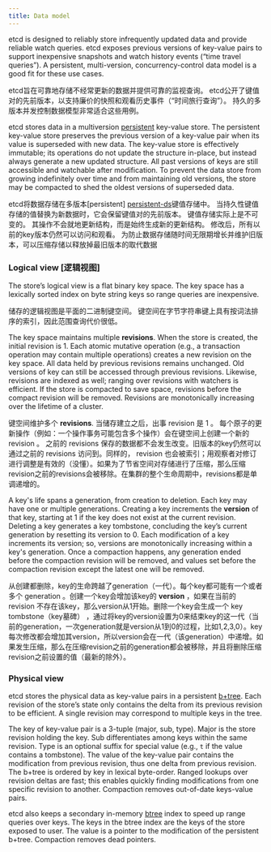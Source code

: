 ```yaml
---
title: Data model
---
```


etcd is designed to reliably store infrequently updated data and provide reliable watch queries. etcd exposes previous versions of key-value pairs to support inexpensive snapshots and watch history events (“time travel queries”). A persistent, multi-version, concurrency-control data model is a good fit for these use cases.

etcd旨在可靠地存储不经常更新的数据并提供可靠的监视查询。 etcd公开了键值对的先前版本，以支持廉价的快照和观看历史事件（“时间旅行查询”）。 持久的多版本并发控制数据模型非常适合这些用例。

etcd stores data in a multiversion [persistent][persistent-ds] key-value store. The persistent key-value store preserves the previous version of a key-value pair when its value is superseded with new data. The key-value store is effectively immutable; its operations do not update the structure in-place, but instead always generate a new updated structure. All past versions of keys are still accessible and watchable after modification. To prevent the data store from growing indefinitely over time and from maintaining old versions, the store may be compacted to shed the oldest versions of superseded data.

etcd将数据存储在多版本[persistent] [persistent-ds]键值存储中。 当持久性键值存储的值替换为新数据时，它会保留键值对的先前版本。 键值存储实际上是不可变的。 其操作不会就地更新结构，而是始终生成新的更新结构。 修改后，所有以前的key版本仍然可以访问和观看。 为防止数据存储随时间无限期增长并维护旧版本，可以压缩存储以释放掉最旧版本的取代数据

### Logical view [逻辑视图]

The store’s logical view is a flat binary key space. The key space has a lexically sorted index on byte string keys so range queries are inexpensive.

储存的逻辑视图是平面的二进制键空间。 键空间在字节字符串键上具有按词法排序的索引，因此范围查询代价很低。

The key space maintains multiple **revisions**. When the store is created, the initial revision is 1. Each atomic mutative operation (e.g., a transaction operation may contain multiple operations) creates a new revision on the key space. All data held by previous revisions remains unchanged. Old versions of key can still be accessed through previous revisions. Likewise, revisions are indexed as well; ranging over revisions with watchers is efficient. If the store is compacted to save space, revisions before the compact revision will be removed. Revisions are monotonically increasing over the lifetime of a cluster.

键空间维护多个 **revisions**. 当储存建立之后，出事 revision 是 1 。 每个原子的更新操作（例如：一个操作事务可能包含多个操作）会在键空间上创建一个新的 revision 。 之前的 revisions 保存的数据都不会发生改变。旧版本的key仍然可以通过之前的 revisions 访问到。同样的， revision 也会被索引；用观察者对修订进行调整是有效的（没懂）。如果为了节省空间对存储进行了压缩，那么压缩revision之前的revisions会被移除。在集群的整个生命周期中，revisions都是单调递增的。

A key's life spans a generation, from creation to deletion. Each key may have one or multiple generations. Creating a key increments the **version** of that key, starting at 1 if the key does not exist at the current revision. Deleting a key generates a key tombstone, concluding the key’s current generation by resetting its version to 0. Each modification of a key increments its version; so, versions are monotonically increasing within a key's generation. Once a compaction happens, any generation ended before the compaction revision will be removed, and values set before the compaction revision except the latest one will be removed.

从创建都删除，key的生命跨越了generation（一代）。每个key都可能有一个或者多个 generation 。创建一个key会增加该key的 **version** ，如果在当前的 revision 不存在该key，那么version从1开始。删除一个key会生成一个 key tombstone（key墓碑） ，通过将key的version设置为0来结束key的这一代（当前的generation，一次generation就是version从1到0的过程，比如1,2,3,0）。key每次修改都会增加其version，所以version会在一代（该generation）中递增。如果发生压缩，那么在压缩revision之前的generation都会被移除，并且将删除压缩revision之前设置的值（最新的除外）。

### Physical view

etcd stores the physical data as key-value pairs in a persistent [b+tree][b+tree]. Each revision of the store’s state only contains the delta from its previous revision to be efficient. A single revision may correspond to multiple keys in the tree.

The key of key-value pair is a 3-tuple (major, sub, type). Major is the store revision holding the key. Sub differentiates among  keys within the same revision. Type is an optional suffix for special value (e.g., `t` if the value contains a tombstone). The value of the key-value pair contains the modification from previous revision, thus one delta from previous revision. The b+tree is ordered by key in lexical byte-order. Ranged lookups over revision deltas are fast; this enables quickly finding modifications from one specific revision to another. Compaction removes out-of-date keys-value pairs.

etcd also keeps a secondary in-memory [btree][btree] index to speed up range queries over keys. The keys in the btree index are the keys of the store exposed to user. The value is a pointer to the modification of the persistent b+tree. Compaction removes dead pointers.

[persistent-ds]: https://en.wikipedia.org/wiki/Persistent_data_structure
[btree]: https://en.wikipedia.org/wiki/B-tree
[b+tree]: https://en.wikipedia.org/wiki/B%2B_tree
